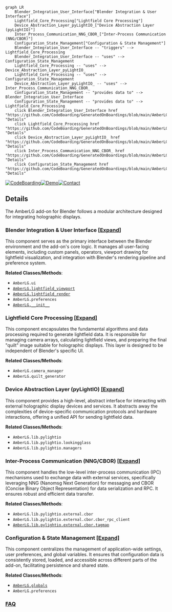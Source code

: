 ```mermaid
graph LR
    Blender_Integration_User_Interface["Blender Integration & User Interface"]
    Lightfield_Core_Processing["Lightfield Core Processing"]
    Device_Abstraction_Layer_pyLightIO_["Device Abstraction Layer (pyLightIO)"]
    Inter_Process_Communication_NNG_CBOR_["Inter-Process Communication (NNG/CBOR)"]
    Configuration_State_Management["Configuration & State Management"]
    Blender_Integration_User_Interface -- "triggers" --> Lightfield_Core_Processing
    Blender_Integration_User_Interface -- "uses" --> Configuration_State_Management
    Lightfield_Core_Processing -- "uses" --> Device_Abstraction_Layer_pyLightIO_
    Lightfield_Core_Processing -- "uses" --> Configuration_State_Management
    Device_Abstraction_Layer_pyLightIO_ -- "uses" --> Inter_Process_Communication_NNG_CBOR_
    Configuration_State_Management -- "provides data to" --> Blender_Integration_User_Interface
    Configuration_State_Management -- "provides data to" --> Lightfield_Core_Processing
    click Blender_Integration_User_Interface href "https://github.com/CodeBoarding/GeneratedOnBoardings/blob/main/AmberLG/Blender_Integration_User_Interface.md" "Details"
    click Lightfield_Core_Processing href "https://github.com/CodeBoarding/GeneratedOnBoardings/blob/main/AmberLG/Lightfield_Core_Processing.md" "Details"
    click Device_Abstraction_Layer_pyLightIO_ href "https://github.com/CodeBoarding/GeneratedOnBoardings/blob/main/AmberLG/Device_Abstraction_Layer_pyLightIO_.md" "Details"
    click Inter_Process_Communication_NNG_CBOR_ href "https://github.com/CodeBoarding/GeneratedOnBoardings/blob/main/AmberLG/Inter_Process_Communication_NNG_CBOR_.md" "Details"
    click Configuration_State_Management href "https://github.com/CodeBoarding/GeneratedOnBoardings/blob/main/AmberLG/Configuration_State_Management.md" "Details"
```

[![CodeBoarding](https://img.shields.io/badge/Generated%20by-CodeBoarding-9cf?style=flat-square)](https://github.com/CodeBoarding/CodeBoarding)[![Demo](https://img.shields.io/badge/Try%20our-Demo-blue?style=flat-square)](https://www.codeboarding.org/demo)[![Contact](https://img.shields.io/badge/Contact%20us%20-%20contact@codeboarding.org-lightgrey?style=flat-square)](mailto:contact@codeboarding.org)

## Details

The AmberLG add-on for Blender follows a modular architecture designed for integrating holographic displays.

### Blender Integration & User Interface [[Expand]](./Blender_Integration_User_Interface.md)
This component serves as the primary interface between the Blender environment and the add-on's core logic. It manages all user-facing elements, including custom panels, operators, viewport drawing for lightfield visualization, and integration with Blender's rendering pipeline and preference system.


**Related Classes/Methods**:

- `AmberLG.ui`
- <a href="https://github.com/transcental/AmberLG/blob/master/lightfield_viewport.py" target="_blank" rel="noopener noreferrer">`AmberLG.lightfield_viewport`</a>
- <a href="https://github.com/transcental/AmberLG/blob/master/lightfield_render.py" target="_blank" rel="noopener noreferrer">`AmberLG.lightfield_render`</a>
- `AmberLG.preferences`
- <a href="https://github.com/transcental/AmberLG/blob/master/__init__.py" target="_blank" rel="noopener noreferrer">`AmberLG.__init__`</a>


### Lightfield Core Processing [[Expand]](./Lightfield_Core_Processing.md)
This component encapsulates the fundamental algorithms and data processing required to generate lightfield data. It is responsible for managing camera arrays, calculating lightfield views, and preparing the final "quilt" image suitable for holographic displays. This layer is designed to be independent of Blender's specific UI.


**Related Classes/Methods**:

- `AmberLG.camera_manager`
- `AmberLG.quilt_generator`


### Device Abstraction Layer (pyLightIO) [[Expand]](./Device_Abstraction_Layer_pyLightIO_.md)
This component provides a high-level, abstract interface for interacting with external holographic display devices and services. It abstracts away the complexities of device-specific communication protocols and hardware interactions, offering a unified API for sending lightfield data.


**Related Classes/Methods**:

- `AmberLG.lib.pylightio`
- `AmberLG.lib.pylightio.lookingglass`
- `AmberLG.lib.pylightio.managers`


### Inter-Process Communication (NNG/CBOR) [[Expand]](./Inter_Process_Communication_NNG_CBOR_.md)
This component handles the low-level inter-process communication (IPC) mechanisms used to exchange data with external services, specifically leveraging NNG (Nanomsg Next Generation) for messaging and CBOR (Concise Binary Object Representation) for data serialization and RPC. It ensures robust and efficient data transfer.


**Related Classes/Methods**:

- `AmberLG.lib.pylightio.external.cbor`
- `AmberLG.lib.pylightio.external.cbor.cbor_rpc_client`
- <a href="https://github.com/transcental/AmberLG/blob/master/lib/pylightio/external/cbor/tagmap.py" target="_blank" rel="noopener noreferrer">`AmberLG.lib.pylightio.external.cbor.tagmap`</a>


### Configuration & State Management [[Expand]](./Configuration_State_Management.md)
This component centralizes the management of application-wide settings, user preferences, and global variables. It ensures that configuration data is consistently stored, loaded, and accessible across different parts of the add-on, facilitating persistence and shared state.


**Related Classes/Methods**:

- <a href="https://github.com/transcental/AmberLG/blob/master/globals.py" target="_blank" rel="noopener noreferrer">`AmberLG.globals`</a>
- `AmberLG.preferences`




### [FAQ](https://github.com/CodeBoarding/GeneratedOnBoardings/tree/main?tab=readme-ov-file#faq)